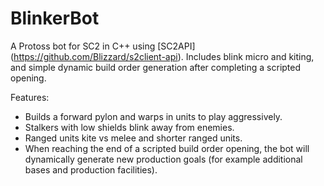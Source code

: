 # BlinkerBot
A Protoss bot for SC2 in C++ using [SC2API] (https://github.com/Blizzard/s2client-api). Includes blink micro and kiting, and simple dynamic build order generation after completing a scripted opening.

Features:
- Builds a forward pylon and warps in units to play aggressively.
- Stalkers with low shields blink away from enemies.
- Ranged units kite vs melee and shorter ranged units.
- When reaching the end of a scripted build order opening, the bot will dynamically generate new production goals (for example additional bases and production facilities).
